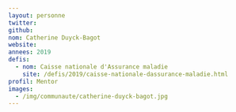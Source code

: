 ```yaml
---
layout: personne
twitter:
github:
nom: Catherine Duyck-Bagot
website:
annees: 2019
defis:
  - nom: Caisse nationale d'Assurance maladie
    site: /defis/2019/caisse-nationale-dassurance-maladie.html
profil: Mentor
images:
  - /img/communaute/catherine-duyck-bagot.jpg
---
```

